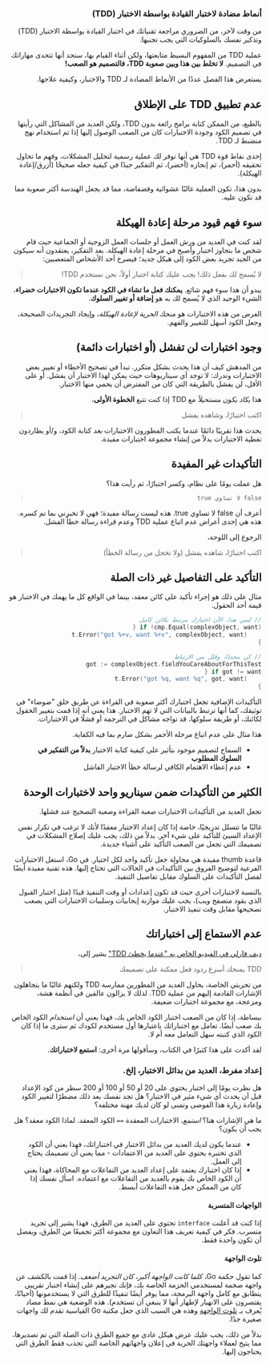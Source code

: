 <div dir="rtl">

### **أنماط مضادة لاختبار القيادة بواسطة الاختبار (TDD)**

من وقت لآخر، من الضروري مراجعة تقنياتك في اختبار القيادة بواسطة الاختبار (TDD) وتذكير نفسك بالسلوكيات التي يجب تجنبها.

عملية TDD من المفهوم البسيط متابعتها، ولكن أثناء القيام بها، ستجد أنها تتحدى مهاراتك في التصميم. **لا تخلط بين هذا وبين صعوبة TDD، فالتصميم هو الصعب!**

يستعرض هذا الفصل عددًا من الأنماط المضادة لـ TDD والاختبار، وكيفية علاجها.

## عدم تطبيق TDD على الإطلاق

بالطبع، من الممكن كتابة برامج رائعة بدون TDD، ولكن العديد من المشاكل التي رأيتها في تصميم الكود وجودة الاختبارات كان من الصعب الوصول إليها إذا تم استخدام نهج منضبط لـ TDD.

إحدى نقاط قوة TDD هي أنها توفر لك عملية رسمية لتحليل المشكلات، وفهم ما تحاول تحقيقه (أحمر)، ثم إنجازه (أخضر)، ثم التفكير جيدًا في كيفية جعله صحيحًا (أزرق/إعادة الهيكلة).

بدون هذا، تكون العملية غالبًا عشوائية وفضفاضة، مما قد يجعل الهندسة أكثر صعوبة مما قد تكون عليه.

## سوء فهم قيود مرحلة إعادة الهيكلة

لقد كنت في العديد من ورش العمل أو جلسات العمل الزوجية أو الجماعية حيث قام شخص ما بتجاوز اختبار وأصبح في مرحلة إعادة الهيكلة. بعد التفكير، يعتقدون أنه سيكون من الجيد تجريد بعض الكود إلى هيكل جديد؛ فيصرخ أحد الأشخاص المتعصبين:

> لا يُسمح لك بفعل ذلك! يجب عليك كتابة اختبار أولاً، نحن نستخدم TDD!

يبدو أن هذا سوء فهم شائع. **يمكنك فعل ما تشاء في الكود عندما تكون الاختبارات خضراء**، الشيء الوحيد الذي لا يُسمح لك به هو **إضافة أو تغيير السلوك**.

الغرض من هذه الاختبارات هو منحك _الحرية لإعادة الهيكلة_، وإيجاد التجريدات الصحيحة، وجعل الكود أسهل للتغيير والفهم.

## وجود اختبارات لن تفشل (أو اختبارات دائمة)

من المدهش كيف أن هذا يحدث بشكل متكرر. تبدأ في تصحيح الأخطاء أو تغيير بعض الاختبارات وتدرك: لا توجد أي سيناريوهات حيث يمكن لهذا الاختبار أن يفشل. أو على الأقل، لن يفشل بالطريقة التي كان من المفترض أن يحمي منها الاختبار.

هذا _يكاد يكون مستحيلاً_ مع TDD إذا كنت تتبع **الخطوة الأولى**،

> اكتب اختبارًا، وشاهده يفشل

يحدث هذا تقريبًا دائمًا عندما يكتب المطورون الاختبارات _بعد_ كتابة الكود، و/أو يطاردون تغطية الاختبارات بدلاً من إنشاء مجموعة اختبارات مفيدة.

## التأكيدات غير المفيدة

هل عملت يومًا على نظام، وكسر اختبارًا، ثم رأيت هذا؟

> `false لا تساوي true`

أعرف أن false لا تساوي true. هذه ليست رسالة مفيدة؛ فهي لا تخبرني بما تم كسره. هذه هي إحدى أعراض عدم اتباع عملية TDD وعدم قراءة رسالة خطأ الفشل.

الرجوع إلى اللوحة، 

> اكتب اختبارًا، شاهده يفشل (ولا تخجل من رسالة الخطأ)

## التأكيد على التفاصيل غير ذات الصلة

مثال على ذلك هو إجراء تأكيد على كائن معقد، بينما في الواقع كل ما يهمك في الاختبار هو قيمة أحد الحقول.

```go
// ليس هذا، الآن اختبارك مرتبط بكائن كامل
if !cmp.Equal(complexObject, want) {
	t.Error("got %+v, want %+v", complexObject, want)
}

// كن محددًا، وقلل من الارتباط
got := complexObject.fieldYouCareAboutForThisTest
if got != want {
	t.Error("got %q, want %q", got, want)
}
```

التأكيدات الإضافية تجعل اختبارك أكثر صعوبة في القراءة عن طريق خلق "ضوضاء" في توثيقك، كما أنها ترتبط بالبيانات التي لا تهم الاختبار. هذا يعني أنه إذا قمت بتغيير الحقول لكائنك، أو طريقة سلوكها، قد تواجه مشاكل في الترجمة أو فشلًا في الاختبارات.

هذا مثال على عدم اتباع مرحلة الأحمر بشكل صارم بما فيه الكفاية.

- السماح لتصميم موجود بتأثير على كيفية كتابة الاختبار **بدلاً من التفكير في السلوك المطلوب**
- عدم إعطاء الاهتمام الكافي لرسالة خطأ الاختبار الفاشل

## الكثير من التأكيدات ضمن سيناريو واحد لاختبارات الوحدة

تجعل العديد من التأكيدات الاختبارات صعبة القراءة وصعبة التصحيح عند فشلها.

غالبًا ما تتسلل تدريجيًا، خاصة إذا كان إعداد الاختبار معقدًا لأنك لا ترغب في تكرار نفس الإعداد السيئ للتأكيد على شيء آخر. بدلاً من ذلك، يجب عليك إصلاح المشكلات في تصميمك التي تجعل من الصعب التأكيد على أشياء جديدة.

قاعدة thumb مفيدة هي محاولة جعل تأكيد واحد لكل اختبار. في Go، استغل الاختبارات الفرعية لتوضيح الفروق بين التأكيدات في الحالات التي تحتاج إليها. هذه تقنية مفيدة أيضًا لفصل التأكيدات على السلوك مقابل تفاصيل التنفيذ.

بالنسبة لاختبارات أخرى حيث قد تكون إعدادات أو وقت التنفيذ قيدًا (مثل اختبار القبول الذي يقود متصفح ويب)، يجب عليك موازنة إيجابيات وسلبيات الاختبارات التي يصعب تصحيحها مقابل وقت تنفيذ الاختبار.

## عدم الاستماع إلى اختباراتك

[ديف فارلي في الفيديو الخاص به "عندما يخطئ TDD"](https://www.youtube.com/watch?v=UWtEVKVPBQ0&feature=youtu.be) يشير إلى،

> TDD يمنحك أسرع ردود فعل ممكنة على تصميمك

من تجربتي الخاصة، يحاول العديد من المطورين ممارسة TDD ولكنهم غالبًا ما يتجاهلون الإشارات القادمة إليهم من عملية TDD. لذلك لا يزالون عالقين في أنظمة هشة، ومزعجة، مع مجموعة اختبارات ضعيفة.

ببساطة، إذا كان من الصعب اختبار الكود الخاص بك، فهذا يعني أن _استخدام_ الكود الخاص بك صعب أيضًا. تعامل مع اختباراتك باعتبارها أول مستخدم لكودك ثم سترى ما إذا كان الكود الذي كتبته سهل التعامل معه أم لا.

لقد أكدت على هذا كثيرًا في الكتاب، وسأقولها مرة أخرى: **استمع لاختباراتك**.

### إعداد مفرط، العديد من بدائل الاختبار، إلخ.

هل نظرت يومًا إلى اختبار يحتوي على 20 أو 50 أو 100 أو 200 سطر من كود الإعداد قبل أن يحدث أي شيء مثير في الاختبار؟ هل تجد نفسك بعد ذلك مضطرًا لتغيير الكود وإعادة زيارة هذا الفوضى وتمنى لو كان لديك مهنة مختلفة؟

ما هي الإشارات هنا؟ _استمع_، الاختبارات المعقدة `==` الكود المعقد. لماذا الكود معقد؟ هل يجب أن يكون؟

- عندما يكون لديك العديد من بدائل الاختبار في اختباراتك، فهذا يعني أن الكود الذي تختبره يحتوي على العديد من الاعتمادات - مما يعني أن تصميمك يحتاج إلى العمل.
- إذا كان اختبارك يعتمد على إعداد العديد من التفاعلات مع المحاكاة، فهذا يعني أن الكود الخاص بك يقوم بالعديد من التفاعلات مع اعتماده. اسأل نفسك إذا كان من الممكن جعل هذه التفاعلات أبسط.

#### الواجهات المتسربة

إذا كنت قد أعلنت `interface` تحتوي على العديد من الطرق، فهذا يشير إلى تجريد متسرب. فكر في كيفية تعريف هذا التعاون مع مجموعة أكثر تجميعًا من الطرق، ويفضل أن تكون واحدة فقط.

#### تلوث الواجهة

كما تقول حكمة Go، *كلما كانت الواجهة أكبر، كان التجريد أضعف*. إذا قمت بالكشف عن واجهة ضخمة لمستخدمي الحزمة الخاصة بك، فإنك تجبرهم على إنشاء اختبار تقريبي يتطابق مع كامل واجهة البرمجة، مما يوفر أيضًا تنفيذًا للطرق التي لا يستخدمونها (أحيانًا، يقتصرون على الانهيار لإظهار أنها لا ينبغي أن تستخدم). هذه الوضعية هي نمط مضاد يُعرف بـ [تلوث الواجهة](https://rakyll.org/interface-pollution/) وهذه هي السبب الذي جعل مكتبة Go القياسية تقدم لك واجهات صغيرة جدًا.

بدلاً من ذلك، يجب عليك عرض هيكل عادي مع جميع الطرق ذات الصلة التي تم تصديرها، مما يتيح لعملاء واجهتك الحرية في إعلان واجهاتهم الخاصة التي تجذب فقط الطرق التي يحتاجون إليها.

</div>